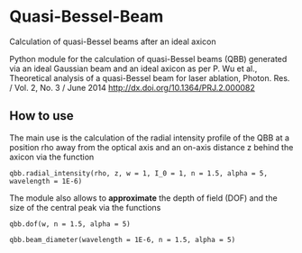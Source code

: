 # Quasi-Bessel-Beam
Calculation of quasi-Bessel beams after an ideal axicon

Python module for the calculation of quasi-Bessel beams (QBB) generated via an ideal Gaussian beam and an ideal axicon as per
P. Wu et al., Theoretical analysis of a quasi-Bessel beam for laser ablation, Photon. Res. / Vol. 2, No. 3 / June 2014
http://dx.doi.org/10.1364/PRJ.2.000082


## How to use
The main use is the calculation of the radial intensity profile of the QBB at a position rho away from the optical axis and an on-axis distance z behind the axicon via the function

`qbb.radial_intensity(rho, z, w = 1, I_0 = 1, n = 1.5, alpha = 5, wavelength = 1E-6)`

The module also allows to **approximate** the depth of field (DOF) and the size of the central peak via the functions

    qbb.dof(w, n = 1.5, alpha = 5)

    qbb.beam_diameter(wavelength = 1E-6, n = 1.5, alpha = 5)
  
